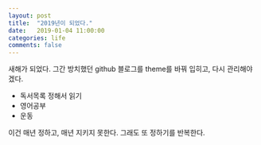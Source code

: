 ```yaml
---
layout: post
title:  "2019년이 되었다."
date:   2019-01-04 11:00:00
categories: life
comments: false
---
```


새해가 되었다. 그간 방치했던 github 블로그를 theme를 바꿔 입히고, 다시 관리해야겠다.

* 독서목록 정해서 읽기
* 영어공부
* 운동 

이건 매년 정하고, 매년 지키지 못한다. 그래도 또 정하기를 반복한다. 

